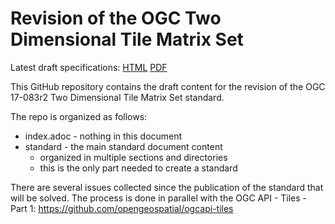 # Revision of the OGC Two Dimensional Tile Matrix Set

Latest draft specifications: [HTML](https://docs.opengeospatial.org/DRAFTS/17-083r3.html) [PDF](https://docs.opengeospatial.org/DRAFTS/17-083r3.pdf)

This GitHub repository contains the draft content for the revision of the OGC 17-083r2 Two Dimensional Tile Matrix Set standard.

The repo is organized as follows:

* index.adoc - nothing in this document
* standard - the main standard document content
  - organized in multiple sections and directories
  - this is the only part needed to create a standard

There are several issues collected since the publication of the standard that will be solved. The process is done in parallel with the OGC API - Tiles - Part 1: https://github.com/opengeospatial/ogcapi-tiles
